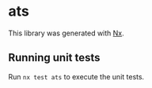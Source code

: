 # ats

This library was generated with [Nx](https://nx.dev).

## Running unit tests

Run `nx test ats` to execute the unit tests.
